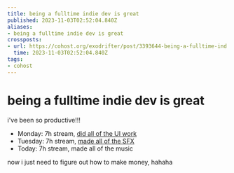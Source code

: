 ```yaml
---
title: being a fulltime indie dev is great
published: 2023-11-03T02:52:04.840Z
aliases:
- being a fulltime indie dev is great
crossposts:
- url: https://cohost.org/exodrifter/post/3393644-being-a-fulltime-ind
  time: 2023-11-03T02:52:04.840Z
tags:
- cohost
---
```


# being a fulltime indie dev is great

i've been so productive!!!

- Monday: 7h stream, [did all of the UI work](20231031_002255.md)
- Tuesday: 7h stream, [made all of the SFX](20231031_220206.md)
- Today: 7h stream, made all of the music

now i just need to figure out how to make money, hahaha
